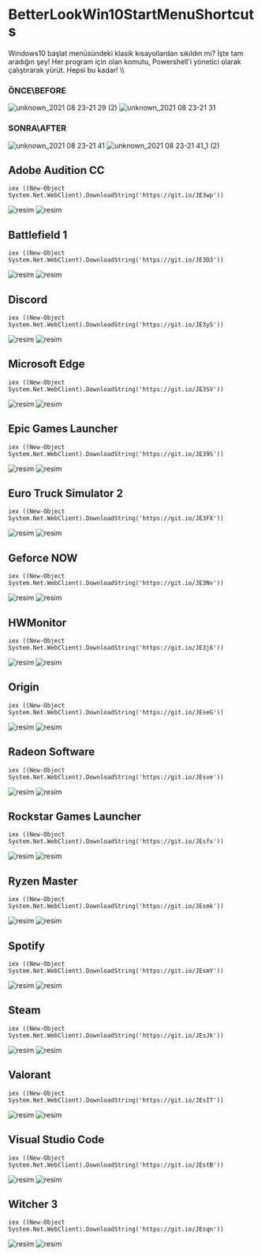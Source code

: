 # BetterLookWin10StartMenuShortcuts
Windows10 başlat menüsündeki klasik kısayollardan sıkıldın mı? İşte tam aradığın şey! Her program için olan komutu, Powershell'i yönetici olarak çalıştırarak yürüt. Hepsi bu kadar! \\\ 
### ÖNCE\BEFORE
![unknown_2021 08 23-21 29 (2)](https://user-images.githubusercontent.com/40410104/130499107-4bc161c7-3a11-4e4a-aba1-ddf85f8e1b59.png)
![unknown_2021 08 23-21 31](https://user-images.githubusercontent.com/40410104/130499305-17603895-1ada-46f5-bbc5-1b863131d11c.png)

### SONRA\AFTER
![unknown_2021 08 23-21 41](https://user-images.githubusercontent.com/40410104/130500587-9d849540-05b2-4dd2-8390-adb5ade781b9.png)
![unknown_2021 08 23-21 41_1 (2)](https://user-images.githubusercontent.com/40410104/130500602-2f067c2e-c515-44f5-ad07-7c62a0d8c240.png)


## Adobe Audition CC
`iex ((New-Object System.Net.WebClient).DownloadString('https://git.io/JE3wp'))`

![resim](https://user-images.githubusercontent.com/40410104/130528735-4a8dbf45-ce5c-4efe-a7ce-ee579e5ee13b.png) ![resim](https://user-images.githubusercontent.com/40410104/130528716-e46c829e-0f97-49e1-834d-8a12ed8abddf.png)


## Battlefield 1
`iex ((New-Object System.Net.WebClient).DownloadString('https://git.io/JE3D3'))`

![resim](https://user-images.githubusercontent.com/40410104/130528825-2aba1208-b1d4-4fe2-a193-f0741d15e748.png) ![resim](https://user-images.githubusercontent.com/40410104/130528835-fb719d58-5ad4-488c-a875-c0b90d6cf25f.png)

## Discord
`iex ((New-Object System.Net.WebClient).DownloadString('https://git.io/JE3yS'))`

![resim](https://user-images.githubusercontent.com/40410104/130528894-3169d919-4c0e-47d8-a09d-78e0f4c93dc7.png) ![resim](https://user-images.githubusercontent.com/40410104/130528903-41bd8c4c-5a6e-450b-8b7e-7c221607c3e1.png)

## Microsoft Edge
`iex ((New-Object System.Net.WebClient).DownloadString('https://git.io/JE3SV'))`

![resim](https://user-images.githubusercontent.com/40410104/130528926-bd6f3ca7-66f0-4579-888c-8aefbcca676f.png) ![resim](https://user-images.githubusercontent.com/40410104/130528938-4792cf6d-d5e7-4c40-9582-dd62a8bfe7a0.png)

## Epic Games Launcher
`iex ((New-Object System.Net.WebClient).DownloadString('https://git.io/JE39S'))`

![resim](https://user-images.githubusercontent.com/40410104/130528964-7802576c-a0d4-45b5-80d3-038203203b17.png) ![resim](https://user-images.githubusercontent.com/40410104/130528981-fcf908ad-f613-497f-9433-dee6f7a5c9cb.png)

## Euro Truck Simulator 2
`iex ((New-Object System.Net.WebClient).DownloadString('https://git.io/JE3FX'))`

![resim](https://user-images.githubusercontent.com/40410104/130529014-8057c18d-a7eb-41ff-bb18-e783f00ff0e4.png) ![resim](https://user-images.githubusercontent.com/40410104/130529036-7823ed5c-9391-468a-b115-106c94a86723.png)

## Geforce NOW
`iex ((New-Object System.Net.WebClient).DownloadString('https://git.io/JE3Nv'))`

![resim](https://user-images.githubusercontent.com/40410104/130529084-9340fcad-1e12-4b38-b0be-6cf7b3bcb5d8.png) ![resim](https://user-images.githubusercontent.com/40410104/130529103-b6fc079e-ecc0-484f-b870-6f132f101aac.png)

## HWMonitor
`iex ((New-Object System.Net.WebClient).DownloadString('https://git.io/JE3j6'))`

![resim](https://user-images.githubusercontent.com/40410104/130529124-3fd6c5e2-811c-4745-a2d1-7bc33cce8e79.png) ![resim](https://user-images.githubusercontent.com/40410104/130529133-3283065b-8501-45f3-987c-fac9864fb21d.png)

## Origin
`iex ((New-Object System.Net.WebClient).DownloadString('https://git.io/JEseG'))`

![resim](https://user-images.githubusercontent.com/40410104/130529151-cc5535f6-f8a8-446c-8dfa-14161e96cb37.png) ![resim](https://user-images.githubusercontent.com/40410104/130529167-a0d1f0ed-8972-4ff5-95ea-a170ce392560.png)


## Radeon Software
`iex ((New-Object System.Net.WebClient).DownloadString('https://git.io/JEsve'))`

![resim](https://user-images.githubusercontent.com/40410104/130529250-a72072d5-ec36-48bc-a9ff-ca640e6d3fd5.png) ![resim](https://user-images.githubusercontent.com/40410104/130529266-ea51900f-9edb-45c5-b185-0d9efdc1bb88.png)

## Rockstar Games Launcher
`iex ((New-Object System.Net.WebClient).DownloadString('https://git.io/JEsfs'))`

![resim](https://user-images.githubusercontent.com/40410104/130529287-c63c14df-7920-498e-9d08-9532daf87910.png) ![resim](https://user-images.githubusercontent.com/40410104/130529305-0082c90d-b076-4e75-9df6-7938018b1bf7.png)

## Ryzen Master
`iex ((New-Object System.Net.WebClient).DownloadString('https://git.io/JEsmk'))`

![resim](https://user-images.githubusercontent.com/40410104/130529338-3a753ead-855d-4c82-a84e-d5233e9f32e6.png) ![resim](https://user-images.githubusercontent.com/40410104/130529351-a47a6678-5056-44a2-b219-48105957ee6d.png)

## Spotify
`iex ((New-Object System.Net.WebClient).DownloadString('https://git.io/JEsmY'))`

![resim](https://user-images.githubusercontent.com/40410104/130529479-01141285-597c-4775-b6ef-f5f32c75ae97.png) ![resim](https://user-images.githubusercontent.com/40410104/130529487-efaec2fa-99fa-42d0-9617-423747c696a0.png)

## Steam
`iex ((New-Object System.Net.WebClient).DownloadString('https://git.io/JEsJk'))`

![resim](https://user-images.githubusercontent.com/40410104/130529505-1bf27a59-0cc9-4fac-b7be-e233c8b8619e.png) ![resim](https://user-images.githubusercontent.com/40410104/130529519-382d43cd-bb0d-45b9-81d3-3895654c5f3f.png)

## Valorant
`iex ((New-Object System.Net.WebClient).DownloadString('https://git.io/JEsIT'))`

![resim](https://user-images.githubusercontent.com/40410104/130529531-3e836a52-9ed4-4f1f-8992-128bedafbf79.png) ![resim](https://user-images.githubusercontent.com/40410104/130529542-1aad6366-6069-4626-a46d-061803a93b1a.png)

## Visual Studio Code
`iex ((New-Object System.Net.WebClient).DownloadString('https://git.io/JEstB'))`

![resim](https://user-images.githubusercontent.com/40410104/130529563-5e24ba7e-aa05-48c1-8edc-26593bee88db.png) ![resim](https://user-images.githubusercontent.com/40410104/130529578-e2d8f76d-93d3-4f63-b5cf-03357794123c.png)

## Witcher 3
`iex ((New-Object System.Net.WebClient).DownloadString('https://git.io/JEsqn'))`

![resim](https://user-images.githubusercontent.com/40410104/130529593-181897f8-cd6f-4531-a633-d8ecf79f1915.png) ![resim](https://user-images.githubusercontent.com/40410104/130529611-26f0db79-f6a3-4dda-8a57-b6623c070575.png)

